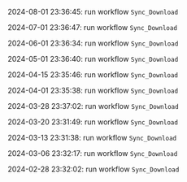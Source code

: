2024-08-01 23:36:45: run workflow `Sync_Download` 

2024-07-01 23:36:47: run workflow `Sync_Download` 

2024-06-01 23:36:34: run workflow `Sync_Download` 

2024-05-01 23:36:40: run workflow `Sync_Download` 

2024-04-15 23:35:46: run workflow `Sync_Download` 

2024-04-01 23:35:38: run workflow `Sync_Download` 

2024-03-28 23:37:02: run workflow `Sync_Download` 

2024-03-20 23:31:49: run workflow `Sync_Download` 

2024-03-13 23:31:38: run workflow `Sync_Download` 

2024-03-06 23:32:17: run workflow `Sync_Download` 

2024-02-28 23:32:02: run workflow `Sync_Download` 


